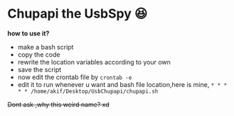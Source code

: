 # **Chupapi the UsbSpy  😆**
**how to use it?**

 - make a bash script
 - copy the code
 - rewrite the location variables according to your own
 - save the script
 - now edit the crontab file by  `crontab -e`
 - edit it to run whenever u want and bash file location,here is mine,
     `* * * * * /home/akif/Desktop/UsbChupapi/chupapi.sh`
     
~~Dont ask ,why this weird name? xd~~
